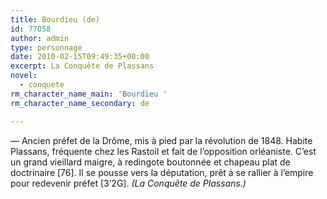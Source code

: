 ```yaml
---
title: Bourdieu (de)
id: 77058
author: admin
type: personnage
date: 2010-02-15T09:49:35+00:00
excerpt: La Conquête de Plassans
novel:
  - conquete
rm_character_name_main: 'Bourdieu '
rm_character_name_secondary: de

---
```

— Ancien préfet de la Drôme, mis à pied par la révolution de 1848. Habite Plassans, fréquente chez les Rastoil et fait de l&rsquo;opposition orléaniste. C&rsquo;est un grand vieillard maigre, à redingote boutonnée et chapeau plat de doctrinaire [76]. Il se pousse vers la députation, prêt à se rallier à l&rsquo;empire pour redevenir préfet [3&rsquo;2G]. _(La Conquête de Plassans.)_
